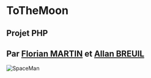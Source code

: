 # ToTheMoon
## Projet PHP
## Par [Florian MARTIN](https://github.com/NeoFeear) et [Allan BREUIL](https://github.com/eSkAah)

![SpaceMan](https://embed.lottiefiles.com/animation/29522)